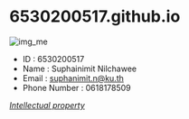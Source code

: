 # 6530200517.github.io
![img_me](IMG_20241130_140521.jpg)
- ID : 6530200517
- Name : Suphainimit Nilchawee
- Email : suphanimit.n@ku.th
- Phone Number : 0618178509
  
*[Intellectual property](6530200517.github.io/intellectual_property)*


